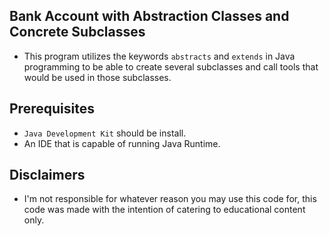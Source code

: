 ## Bank Account with Abstraction Classes and Concrete Subclasses

- This program utilizes the keywords `abstracts` and `extends` in Java programming to be able to create several subclasses and call tools that would be used in those subclasses.

## Prerequisites

- `Java Development Kit` should be install.
- An IDE that is capable of running Java Runtime.

## Disclaimers

- I'm not responsible for whatever reason you may use this code for, this code was made with the intention of catering to educational content only.
